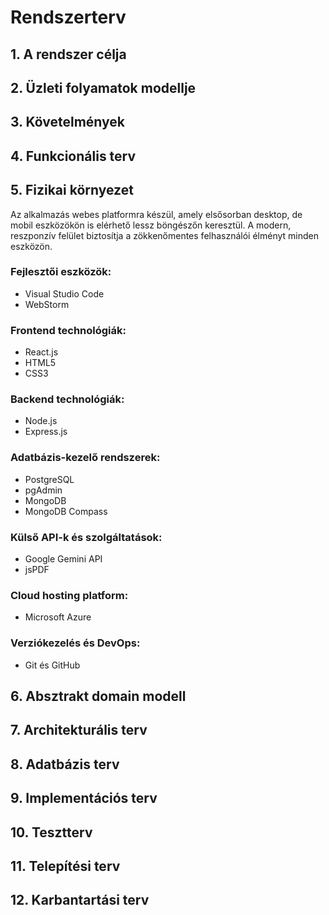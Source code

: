 # Rendszerterv



## 1. A rendszer célja

## 2. Üzleti folyamatok modellje

## 3. Követelmények

## 4. Funkcionális terv



## 5. Fizikai környezet

Az alkalmazás webes platformra készül, amely elsősorban desktop, de mobil eszközökön is elérhető lessz böngészőn keresztül. A modern, reszponzív felület biztosítja a zökkenőmentes felhasználói élményt minden eszközön.

### Fejlesztői eszközök:

- Visual Studio Code
- WebStorm

### Frontend technológiák:

- React.js
- HTML5
- CSS3

### Backend technológiák:

- Node.js
- Express.js

### Adatbázis-kezelő rendszerek:

- PostgreSQL 
- pgAdmin 
- MongoDB 
- MongoDB Compass

### Külső API-k és szolgáltatások:

- Google Gemini API
- jsPDF

### Cloud hosting platform: 
- Microsoft Azure

### Verziókezelés és DevOps: 
- Git és GitHub



## 6. Absztrakt domain modell



## 7. Architekturális terv

## 8. Adatbázis terv

## 9. Implementációs terv

## 10. Tesztterv

## 11. Telepítési terv

## 12. Karbantartási terv
